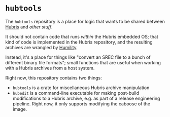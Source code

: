 # `hubtools`

The `hubtools` repository is a place for logic that wants to be shared between
[Hubris](https://github.com/oxidecomputer/hubris) and _other stuff_.

It should not contain code that runs _within_ the Hubris embedded OS; that kind
of code is implemented in the Hubris repository, and the resulting archives are
wrangled by [Humility](https://github.com/oxidecomputer/humility).

Instead, it's a place for things like "convert an SREC file to a bunch of
different binary file formats"; small functions that are useful when working
with a Hubris archives from a host system.

Right now, this repository contains two things:

- `hubtools` is a crate for miscellaneous Hubris archive manipulation
- `hubedit` is a command-line executable for making post-build modifications to
  a Hubris archive, e.g. as part of a release engineering pipeline.  Right now,
  it only supports modifying the caboose of the image.
